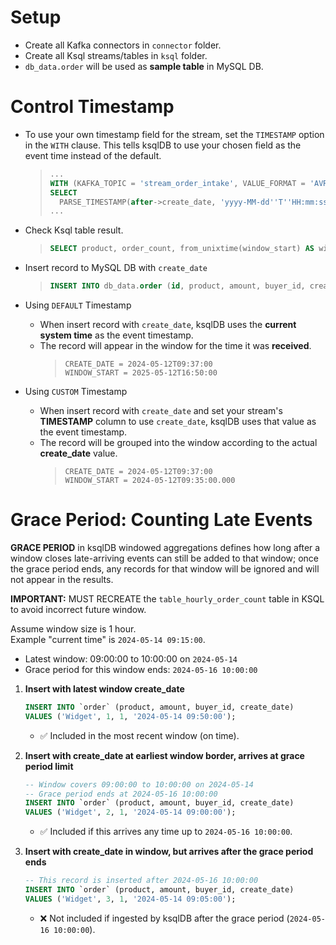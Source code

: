 # Setup
- Create all Kafka connectors in `connector` folder.
- Create all Ksql streams/tables in `ksql` folder.
- `db_data.order` will be used as **sample table** in MySQL DB.

# Control Timestamp
- To use your own timestamp field for the stream, set the `TIMESTAMP` option in the `WITH` clause. This tells ksqlDB to use your chosen field as the event time instead of the default.
    > ```sql
    > ...
    > WITH (KAFKA_TOPIC = 'stream_order_intake', VALUE_FORMAT = 'AVRO', TIMESTAMP = 'create_date') AS 
    > SELECT
    >   PARSE_TIMESTAMP(after->create_date, 'yyyy-MM-dd''T''HH:mm:ssX') AS create_date
    > ...
    > ```

- Check Ksql table result.
    > ```sql
    > SELECT product, order_count, from_unixtime(window_start) AS window_start, from_unixtime(window_end) AS window_end FROM table_hourly_order_count EMIT CHANGES;
    > ```

- Insert record to MySQL DB with `create_date`
    > ```sql
    > INSERT INTO db_data.order (id, product, amount, buyer_id, create_date) VALUES (null, 'Thingamajig', 8, 1, '2024-05-12 09:37:00');
    > ```


-  Using `DEFAULT` Timestamp
    - When insert record with `create_date`, ksqlDB uses the **current system time** as the event timestamp.
    - The record will appear in the window for the time it was **received**.
        > ```shell
        > CREATE_DATE = 2024-05-12T09:37:00
        > WINDOW_START = 2025-05-12T16:50:00
        > ```

-  Using `CUSTOM` Timestamp
    - When insert record with `create_date` and set your stream's **TIMESTAMP** column to use `create_date`, ksqlDB uses that value as the event timestamp.
    - The record will be grouped into the window according to the actual **create_date** value.
        > ```shell
        > CREATE_DATE = 2024-05-12T09:37:00
        > WINDOW_START = 2024-05-12T09:35:00.000
        > ```

# Grace Period: Counting Late Events
**GRACE PERIOD** in ksqlDB windowed aggregations defines how long after a window closes late-arriving events can still be added to that window; once the grace period ends, any records for that window will be ignored and will not appear in the results.

**IMPORTANT:** MUST RECREATE the `table_hourly_order_count` table in KSQL to avoid incorrect future window.

Assume window size is 1 hour.  
Example "current time" is `2024-05-14 09:15:00`.

- Latest window: 09:00:00 to 10:00:00 on `2024-05-14`
- Grace period for this window ends: `2024-05-16 10:00:00`

1. **Insert with latest window create_date**
   ```sql
   INSERT INTO `order` (product, amount, buyer_id, create_date)
   VALUES ('Widget', 1, 1, '2024-05-14 09:50:00');
   ```
   - ✅ Included in the most recent window (on time).

2. **Insert with create_date at earliest window border, arrives at grace period limit**
   ```sql
   -- Window covers 09:00:00 to 10:00:00 on 2024-05-14
   -- Grace period ends at 2024-05-16 10:00:00
   INSERT INTO `order` (product, amount, buyer_id, create_date)
   VALUES ('Widget', 2, 1, '2024-05-14 09:00:00');
   ```
   - ✅ Included if this arrives any time up to `2024-05-16 10:00:00`.

3. **Insert with create_date in window, but arrives after the grace period ends**
   ```sql
   -- This record is inserted after 2024-05-16 10:00:00
   INSERT INTO `order` (product, amount, buyer_id, create_date)
   VALUES ('Widget', 3, 1, '2024-05-14 09:05:00');
   ```
   - ❌ Not included if ingested by ksqlDB after the grace period (`2024-05-16 10:00:00`).